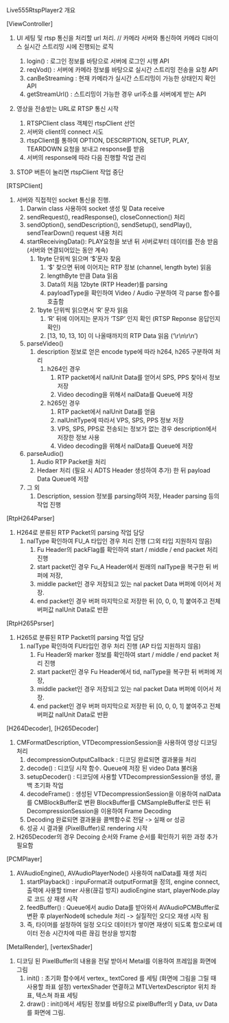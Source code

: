 Live555RtspPlayer2 개요 

[ViewController]
1. UI 세팅 및 rtsp 통신을 처리할 url 처리. 
         // 카메라 서버와 통신하여 카메라 디바이스 실시간 스트리밍 시에 진행되는 로직
    1. login() : 로그인 정보를 바탕으로 서버에 로그인 시행 API
    2. reqVod() : 서버에 카메라 정보를 바탕으로 실시간 스트리밍 전송을 요청 API
    3. canBeStreaming : 현재 카메라가 실시간 스트리밍이 가능한 상태인지 확인 API
    4. getStreamUrl() : 스트리밍이 가능한 경우 url주소를 서버에게 받는 API

2. 영상을 전송받는 URL로 RTSP 통신 시작
    1. RTSPClient class 객체인 rtspClient 선언
    2. 서버와 client의 connect 시도 
    3. rtspClient를 통하여 OPTION, DESCRIPTION, SETUP, PLAY, TEARDOWN 요청을 보내고 response를 받음
    4. 서버의 response에 따라 다음 진행할 작업 관리

3. STOP 버튼이 눌리면 rtspClient 작업 중단

[RTSPClient]
1. 서버와 직접적인 socket 통신을 진행. 
    1. Darwin class 사용하여 socket 생성 및 Data receive
    2. sendRequest(), readResponse(), closeConnection() 처리
    3. sendOption(), sendDescription(), sendSetup(), sendPlay(), sendTearDown() request 내용 처리
    4. startReceivingData(): PLAY요청을 보낸 뒤 서버로부터 데이터를 전송 받음 (서버와 연결되어있는 동안 계속)
        1. 1byte 단위씩 읽으며 ‘$’문자 찾음 
            1. ‘$’ 찾으면 뒤에 이어지는 RTP 정보 (channel, length byte) 읽음
            2. lengthByte 만큼 Data 읽음
            3. Data의 처음 12byte (RTP Header)를 parsing
            4. payloadType을 확인하여 Video / Audio 구분하여 각 parse 함수를 호출함
        2. 1byte 단위씩 읽으면서 ‘R’ 문자 읽음
            1. ‘R’ 뒤에 이어지는 문자가 ‘TSP’ 인지 확인 (RTSP Reponse 응답인지 확인)
            2. [13, 10, 13, 10] 이 나올때까지의 RTP Data 읽음 (‘\r\n\r\n’)
    5. parseVideo() 
        1. description 정보로 얻은 encode type에 따라 h264, h265 구분하여 처리
            1. h264인 경우
                1. RTP packet에서 nalUnit Data를 얻어서 SPS, PPS 찾아서 정보 저장
                2. Video decoding을 위해서 nalData를 Queue에 저장
            2. h265인 경우
                1. RTP packet에서 nalUnit Data를 얻음
                2. nalUnitType에 따라서 VPS, SPS, PPS 정보 저장
                3. VPS, SPS, PPS로 전송되는 정보가 없는 경우 description에서 저장한 정보 사용
                4. Video decoding을 위해서 nalData를 Queue에 저장
    6. parseAudio()
        1. Audio RTP Packet을 처리
        2. Hedaer 처리 (필요 시 ADTS Header 생성하여 추가) 한 뒤 payload Data Queue에 저장
    7. 그 외 
        1. Description, session 정보를 parsing하여 저장, Header parsing 등의 작업 진행 

[RtpH264Parser]
1. H264로 분류된 RTP Packet의 parsing 작업 담당
    1. nalType 확인하여 FU_A 타입인 경우 처리 진행 (그외 타입 지원하지 않음)
        1. Fu Header의 packFlag를 확인하여 start /  middle / end packet 처리 진행 
        2. start packet인 경우 Fu_A Header에서 원래의 nalType을 복구한 뒤 버퍼에 저장, 
        3. middle packet인 경우 저장되고 있는 nal packet Data 버퍼에 이어서 저장.
        4. end packet인 경우 버퍼 마지막으로 저장한 뒤 [0, 0, 0, 1] 붙여주고 전체 버퍼값 nalUnit Data로 반환

[RtpH265Psrser]
1. H265로 분류된 RTP Packet의 parsing 작업 담당
    1. nalType 확인하여 FU타입인 경우 처리 진행 (AP 타입 지원하지 않음)
        1. Fu Header와 marker 정보를 확인하여 start /  middle / end packet 처리 진행 
        2. start packet인 경우 Fu Header에서 tid, nalType을 복구한 뒤 버퍼에 저장, 
        3. middle packet인 경우 저장되고 있는 nal packet Data 버퍼에 이어서 저장.
        4. end packet인 경우 버퍼 마지막으로 저장한 뒤 [0, 0, 0, 1] 붙여주고 전체 버퍼값 nalUnit Data로 반환

[H264Decoder], [H265Decoder]
1. CMFormatDescription, VTDecompressionSession을 사용하여 영상 디코딩 처리 
    1. decompressionOutputCallback : 디코딩 완료되면 결과물을 처리
    2. decode() : 디코딩 시작 함수. Queue에 저장 된 video Data 불러옴
    3. setupDecoder() : 디코딩에 사용할 VTDecompressionSession을 생성, 콜백 초기화 작업
    4. decodeFrame() : 생성된 VTDecompressionSession을 이용하여 nalData를 CMBlockBuffer로 변환
                                          BlockBuffer를 CMSampleBuffer로 만든 뒤 DecompressionSession을 이용하여 Frame Decoding
	5. Decoding 완료되면 결과물을 콜백함수로 전달 -> 실패 or 성공 
	6. 성공 시 결과물 (PixelBuffer)로 rendering 시작
2. H265Decoder의 경우 Decoing 순서와 Frame 순서를 확인하기 위한 과정 추가 필요함 

[PCMPlayer]
1. AVAudioEngine(), AVAudioPlayerNode() 사용하여 nalData를 재생 처리
    1. startPlayback() : inpuFormat과 outputFormat을 정의, engine connect, 출력에 사용할 timer 사용(끊김 방지)
					    audioEngine start, playerNode.play로 코드 상 재생 시작
    2. feedBuffer() : Queue에서 audio Data를 받아와서 AVAudioPCMBuffer로 변환 후 playerNode에 schedule 처리 
   				      -> 실질적인 오디오 재생 시작 됨
	3. 즉, 타이머를 설정하여 일정 오디오 데이터가 쌓이면 재생이 되도록 함으로써 데이터 전송 시간차에 따른 끊김 현상을 방지함 

[MetalRender], [vertexShader]
1. 디코딩 된 PixelBuffer의 내용을 전달 받아서 Metal를 이용하여 프레임을 화면에 그림
    1. init() : 초기화 함수에서 vertex,, textCored 를 세팅 (화면에 그림을 그릴 때 사용할 좌표 설정)
 			vertexShader 연결하고 MTLVertexDescriptor 위치 좌표, 텍스쳐 좌표 세팅 
	2. draw() : init()에서 세팅된 정보를 바탕으로 pixelBuffer의 y Data, uv Data를 화면에 그림. 


